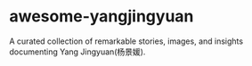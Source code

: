# awesome-yangjingyuan
A curated collection of remarkable stories, images, and insights documenting Yang Jingyuan(杨景媛).

